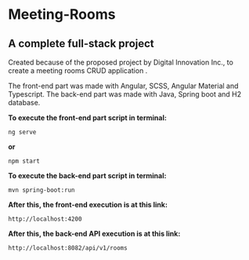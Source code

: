 # Meeting-Rooms
## A complete full-stack project

Created because of the proposed project by Digital Innovation Inc., to create a meeting rooms CRUD application .

The front-end part was made with Angular, SCSS, Angular Material and Typescript. The back-end part was made with Java, Spring boot and H2 database.


**To execute the front-end part script in terminal:**

```shell script
ng serve
```
**or**

```shell script
npm start
```


**To execute the back-end part script in terminal:**

```shell script
mvn spring-boot:run
```

**After this, the front-end execution is at this link:**

```
http://localhost:4200
```

**After this, the back-end API execution is at this link:**

```
http://localhost:8082/api/v1/rooms
```
